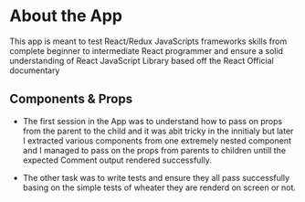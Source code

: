 # About the App

This app is meant to test React/Redux JavaScripts frameworks skills from complete beginner to intermediate React programmer and ensure a solid understanding of React JavaScript Library based off the React Official documentary

## Components & Props

- The first session in the App was to understand how to pass on props from the parent to the child and it was abit tricky in the innitialy but later I extracted various components from one extremely nested component and I managed to pass on the props from parents to children untill the expected Comment output rendered successfully.

- The other task was to write tests and ensure they all pass successfully basing on the simple tests of wheater they are renderd on screen or not.
